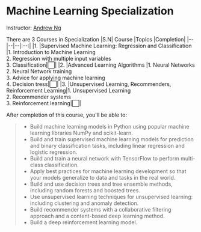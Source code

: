# Machine Learning Specialization
Instructor: [Andrew Ng](https://www.andrewng.org/)

There are 3 Courses in Specialization
|S.N| Course |Topics |Completion|
|--|--|--|:--:|
|1.  |Supervised Machine Learning: Regression and Classification  |1. Introduction to Machine Learning <br> 2. Regression with multiple input variables <br> 3. Classification|:white_large_square:|
|2. |Advanced Learning Algorithms |1. Neural Networks <br> 2. Neural Network training <br> 3. Advice for applying machine learning <br> 4. Decision tress|:white_large_square:|
|3. |Unsupervised Learning, Recommenders, Reinforcement Learning|1. Unsupervised Learning <br> 2. Recommender systems <br> 3. Reinforcement learning|:white_large_square:|

After completion of this course, you'll be able to: 
>- Build machine learning models in Python using popular machine learning libraries NumPy and scikit-learn.
>- Build and train supervised machine learning models for prediction and binary classification tasks, including linear regression and logistic regression.
>- Build and train a neural network with TensorFlow to perform multi-class classification.
>- Apply best practices for machine learning development so that your models generalize to data and tasks in the real world.
>- Build and use decision trees and tree ensemble methods, including random forests and boosted trees.
>- Use unsupervised learning techniques for unsupervised learning: including clustering and anomaly detection.
>- Build recommender systems with a collaborative filtering approach and a content-based deep learning method.
>- Build a deep reinforcement learning model.
